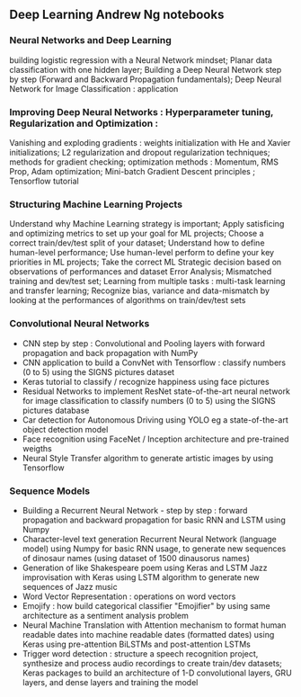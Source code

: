 ## Deep Learning Andrew Ng notebooks

### Neural Networks and Deep Learning  
building logistic regression with a Neural Network mindset;
Planar data classification with one hidden layer; Building a Deep Neural Network step by step (Forward
and Backward Propagation fundamentals); Deep Neural Network for Image Classification : application

### Improving Deep Neural Networks : Hyperparameter tuning, Regularization and Optimization :
Vanishing and exploding gradients : weights initialization with He and Xavier initializations; L2
regularization and dropout regularization techniques; methods for gradient checking; optimization
methods : Momentum, RMS Prop, Adam optimization; Mini-batch Gradient Descent principles ;
Tensorflow tutorial

### Structuring Machine Learning Projects 
Understand why Machine Learning strategy is important; Apply satisficing and optimizing metrics to
set up your goal for ML projects; Choose a correct train/dev/test split of your dataset; Understand
how to define human-level performance; Use human-level perform to define your key priorities in ML
projects; Take the correct ML Strategic decision based on observations of performances and dataset
Error Analysis; Mismatched training and dev/test set; Learning from multiple tasks : multi-task learning
and transfer learning; Recognize bias, variance and data-mismatch by looking at the performances of
algorithms on train/dev/test sets

### Convolutional Neural Networks 
- CNN step by step : Convolutional and Pooling layers with forward propagation and back propagation
with NumPy
- CNN application to build a ConvNet with Tensorflow : classify numbers (0 to 5) using the SIGNS
pictures dataset
- Keras tutorial to classify / recognize happiness using face pictures
- Residual Networks to implement ResNet state-of-the-art neural network for image classification
to classify numbers (0 to 5) using the SIGNS pictures database
- Car detection for Autonomous Driving using YOLO eg a state-of-the-art object detection model
- Face recognition using FaceNet / Inception architecture and pre-trained weigths
- Neural Style Transfer algorithm to generate artistic images by using Tensorflow

### Sequence Models 
- Building a Recurrent Neural Network - step by step : forward propagation and backward propagation
for basic RNN and LSTM using Numpy
- Character-level text generation Recurrent Neural Network (language model) using Numpy for basic
RNN usage, to generate new sequences of dinosaur names (using dataset of 1500 dinausorus names)
- Generation of like Shakespeare poem using Keras and LSTM Jazz improvisation with Keras using
LSTM algorithm to generate new sequences of Jazz music
- Word Vector Representation : operations on word vectors
- Emojify : how build categorical classifier "Emojifier" by using same architecture as a sentiment
analysis problem
- Neural Machine Translation with Attention mechanism to format human readable dates into
machine readable dates (formatted dates) using Keras using pre-attention BiLSTMs and post-attention
LSTMs
- Trigger word detection : structure a speech recognition project, synthesize and process audio
recordings to create train/dev datasets; Keras packages to build an architecture of 1-D convolutional
layers, GRU layers, and dense layers and training the model

